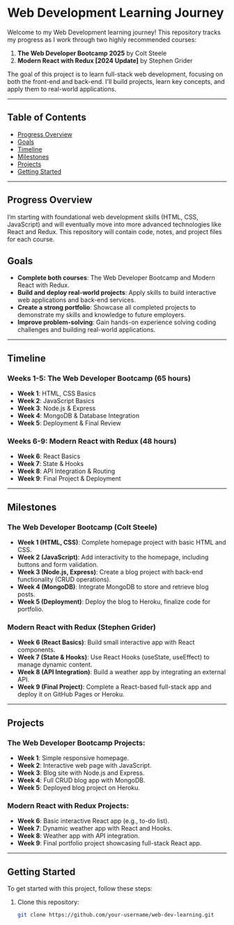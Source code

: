 # Web Development Learning Journey

Welcome to my Web Development learning journey! This repository tracks my progress as I work through two highly recommended courses: 

1. **The Web Developer Bootcamp 2025** by Colt Steele
2. **Modern React with Redux [2024 Update]** by Stephen Grider

The goal of this project is to learn full-stack web development, focusing on both the front-end and back-end. I'll build projects, learn key concepts, and apply them to real-world applications.

---

## Table of Contents

- [Progress Overview](#progress-overview)
- [Goals](#goals)
- [Timeline](#timeline)
- [Milestones](#milestones)
- [Projects](#projects)
- [Getting Started](#getting-started)

---

## Progress Overview

I’m starting with foundational web development skills (HTML, CSS, JavaScript) and will eventually move into more advanced technologies like React and Redux. This repository will contain code, notes, and project files for each course.

## Goals

- **Complete both courses**: The Web Developer Bootcamp and Modern React with Redux.
- **Build and deploy real-world projects**: Apply skills to build interactive web applications and back-end services.
- **Create a strong portfolio**: Showcase all completed projects to demonstrate my skills and knowledge to future employers.
- **Improve problem-solving**: Gain hands-on experience solving coding challenges and building real-world applications.

---

## Timeline

### Weeks 1-5: **The Web Developer Bootcamp (65 hours)**
- **Week 1**: HTML, CSS Basics
- **Week 2**: JavaScript Basics
- **Week 3**: Node.js & Express
- **Week 4**: MongoDB & Database Integration
- **Week 5**: Deployment & Final Review

### Weeks 6-9: **Modern React with Redux (48 hours)**
- **Week 6**: React Basics
- **Week 7**: State & Hooks
- **Week 8**: API Integration & Routing
- **Week 9**: Final Project & Deployment

---

## Milestones

### **The Web Developer Bootcamp (Colt Steele)**

- **Week 1 (HTML, CSS)**: Complete homepage project with basic HTML and CSS.
- **Week 2 (JavaScript)**: Add interactivity to the homepage, including buttons and form validation.
- **Week 3 (Node.js, Express)**: Create a blog project with back-end functionality (CRUD operations).
- **Week 4 (MongoDB)**: Integrate MongoDB to store and retrieve blog posts.
- **Week 5 (Deployment)**: Deploy the blog to Heroku, finalize code for portfolio.

### **Modern React with Redux (Stephen Grider)**

- **Week 6 (React Basics)**: Build small interactive app with React components.
- **Week 7 (State & Hooks)**: Use React Hooks (useState, useEffect) to manage dynamic content.
- **Week 8 (API Integration)**: Build a weather app by integrating an external API.
- **Week 9 (Final Project)**: Complete a React-based full-stack app and deploy it on GitHub Pages or Heroku.

---

## Projects

### The Web Developer Bootcamp Projects:
- **Week 1**: Simple responsive homepage.
- **Week 2**: Interactive web page with JavaScript.
- **Week 3**: Blog site with Node.js and Express.
- **Week 4**: Full CRUD blog app with MongoDB.
- **Week 5**: Deployed blog project on Heroku.

### Modern React with Redux Projects:
- **Week 6**: Basic interactive React app (e.g., to-do list).
- **Week 7**: Dynamic weather app with React and Hooks.
- **Week 8**: Weather app with API integration.
- **Week 9**: Final portfolio project showcasing full-stack React app.

---

## Getting Started

To get started with this project, follow these steps:

1. Clone this repository:
   ```bash
   git clone https://github.com/your-username/web-dev-learning.git
